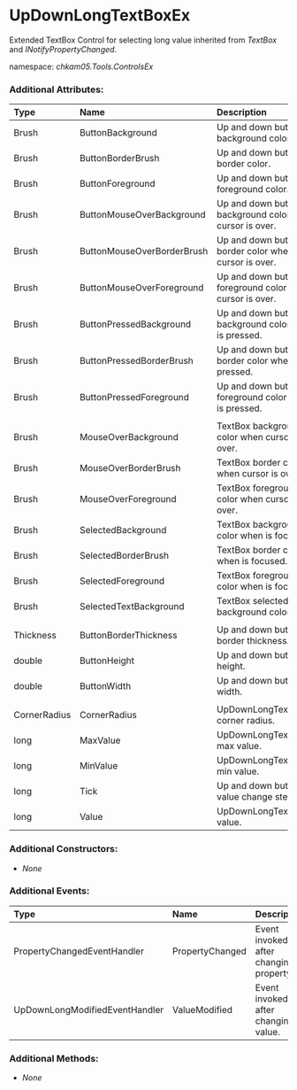 # UpDownLongTextBoxEx
Extended TextBox Control for selecting long value inherited from _TextBox_ and _INotifyPropertyChanged_.

namespace: _chkam05.Tools.ControlsEx_

### Additional Attributes:

| Type         | Name                       | Description |
|:-------------|:---------------------------|:------------|
| Brush        | ButtonBackground           | Up and down buttons background color. |
| Brush        | ButtonBorderBrush          | Up and down buttons border color. |
| Brush        | ButtonForeground           | Up and down buttons foreground color. |
| Brush        | ButtonMouseOverBackground  | Up and down buttons background color when cursor is over. |
| Brush        | ButtonMouseOverBorderBrush | Up and down buttons border color when cursor is over. |
| Brush        | ButtonMouseOverForeground  | Up and down buttons foreground color when cursor is over. |
| Brush        | ButtonPressedBackground    | Up and down buttons background color when is pressed. |
| Brush        | ButtonPressedBorderBrush   | Up and down buttons border color when is pressed. |
| Brush        | ButtonPressedForeground    | Up and down buttons foreground color when is pressed. |
| | | |
| Brush        | MouseOverBackground        | TextBox background color when cursor is over. |
| Brush        | MouseOverBorderBrush       | TextBox border color when cursor is over. |
| Brush        | MouseOverForeground        | TextBox foreground color when cursor is over. |
| Brush        | SelectedBackground         | TextBox background color when is focused. |
| Brush        | SelectedBorderBrush        | TextBox border color when is focused. |
| Brush        | SelectedForeground         | TextBox foreground color when is focused. |
| Brush        | SelectedTextBackground     | TextBox selected text background color. |
| | | |
| Thickness    | ButtonBorderThickness      | Up and down buttons border thickness. |
| double       | ButtonHeight               | Up and down buttons height. |
| double       | ButtonWidth                | Up and down buttons width. |
| | | |
| CornerRadius | CornerRadius               | UpDownLongTextBoxEx corner radius. |
| long         | MaxValue                   | UpDownLongTextBoxEx max value. |
| long         | MinValue                   | UpDownLongTextBoxEx min value. |
| long         | Tick                       | Up and down buttons value change step. |
| long         | Value                      | UpDownLongTextBoxEx value. |

### Additional Constructors:

- _None_

### Additional Events:

| Type                           | Name             | Description |
|:-------------------------------|:-----------------|:------------|
| PropertyChangedEventHandler    | PropertyChanged  | Event invoked after changing property. |
| UpDownLongModifiedEventHandler | ValueModified    | Event invoked after changing value. |

### Additional Methods:

- _None_
